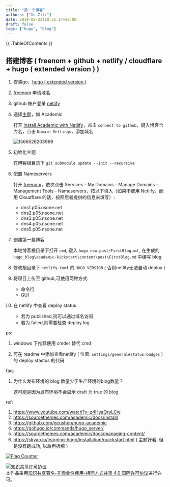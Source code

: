 ```yaml
---
title: "第一个博客"
authors: ["Xu Zili"]
date: 2019-08-23T10:35:17+08:00
draft: false
tags: ["hugo", "blog"]
---
```


{{ .TableOfContents }}

## 搭建博客 ( freenom + github + netlify / cloudflare + hugo ( extended version ) )

1. 安装go、[hugo ( extended version )](https://gohugo.io/getting-started/installing)

2. [freenom](http://freenom.com) 申请域名

3. github 帐户登录 [netlify](https://www.netlify.com/)

4. 选择[主题](https://themes.gohugo.io/)，如 Academic

    打开 [Install Academic with Netlify](https://sourcethemes.com/academic/docs/install/#install-with-web-browser)，点击 `connect to github`，键入博客仓库名，点击 `Domain Settings`，添加域名

    ![1566526203969](../../img/第一个博客.assets/1566526203969.png)

5. 初始化主题

    在博客根目录下 `git submodule update --init --recursive`

6. 配置 Nameservers

    打开 [freenom](http://freenom.com)，依次点击 Services - My Domains - Manage Domains - Management Tools - Nameservers，按以下填入（如果不使用 Netlify，而用 Cloudflare 的话，按照后者提供的信息来填写）:

    - dns1.p05.nsone.net
    - dns2.p05.nsone.net
    - dns3.p05.nsone.net
    - dns4.p05.nsone.net
    - dns5.p05.nsone.net

7. 创建第一篇博客

    本地博客根目录下打开 `cmd`, 键入 `hugo new post/FirstBlog.md` , 在生成的 `hugo_blog\academic-kickstart\content\post\FirstBlog.md` 中编写 blog

8. 修改根目录下 `netlify.toml` 的 `HUGO_VERSION` ( 否则netlify无法自动 deploy )

9. 将项目上传至 github,可使用两种方式:

    - 命令行
    - GUI

10. 在 netlify 中查看 deploy status

    - 若为 published,则可以通过域名访问
    - 若为 failed,则需要检查 deploy log

ps:

1. windows 下推荐使用 cmder 替代 cmd

2. 可在 readme 中添加查看netlify ( 位置: `settings/general#status-badges` )的 deploy stastus 的代码

faq:

1. 为什么发布环境的 blog 数量少于生产环境的blog数量？

    这可能是因为发布环境不会显示 draft 为 true 的 blog

ref:

1. https://www.youtube.com/watch?v=z4HyaQryLCw
2. https://sourcethemes.com/academic/docs/install/
3. https://github.com/gcushen/hugo-academic
4. https://gohugo.io/commands/hugo_server/
5. https://sourcethemes.com/academic/docs/managing-content/
6. https://skyao.io/learning-hugo/installation/quickstart.html ( 主题好看, 但是没有跑成功, 以后再折腾 )

<a href="https://info.flagcounter.com/oY7z"><img src="https://s11.flagcounter.com/count2/oY7z/bg_FFFFFF/txt_000000/border_CCCCCC/columns_2/maxflags_10/viewers_0/labels_0/pageviews_1/flags_0/percent_0/" alt="Flag Counter" border="0"></a>

<a rel="license" href="http://creativecommons.org/licenses/by-nc-sa/4.0/"><img alt="知识共享许可协议" style="border-width:0" src="https://i.creativecommons.org/l/by-nc-sa/4.0/88x31.png" /></a><br />本作品采用<a rel="license" href="http://creativecommons.org/licenses/by-nc-sa/4.0/">知识共享署名-非商业性使用-相同方式共享 4.0 国际许可协议</a>进行许可。

